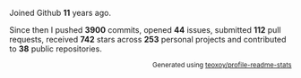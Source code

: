 Joined Github **11** years ago.

Since then I pushed **3900** commits, opened **44** issues, submitted **112** pull requests, received **742** stars across **253** personal projects and contributed to **38** public repositories.

<p align="right"><sub>Generated using <a href="https://github.com/marketplace/actions/profile-readme-stats">teoxoy/profile-readme-stats</a></sub></p>
